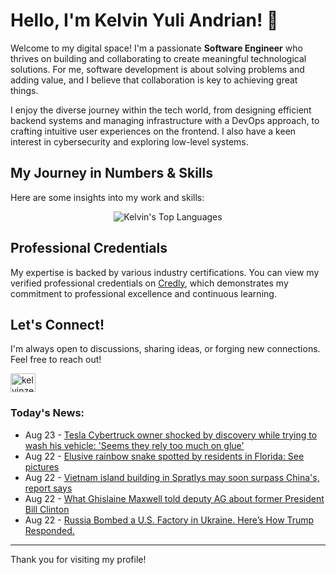 # Hello, I'm Kelvin Yuli Andrian! 👋

Welcome to my digital space! I'm a passionate **Software Engineer** who thrives on building and collaborating to create meaningful technological solutions. For me, software development is about solving problems and adding value, and I believe that collaboration is key to achieving great things.

I enjoy the diverse journey within the tech world, from designing efficient backend systems and managing infrastructure with a DevOps approach, to crafting intuitive user experiences on the frontend. I also have a keen interest in cybersecurity and exploring low-level systems.

## My Journey in Numbers & Skills

Here are some insights into my work and skills:

<p align="center">
  <img src="https://github-readme-stats.vercel.app/api/top-langs/?username=kelvinzer0&layout=compact&theme=radical" alt="Kelvin's Top Languages" />
</p>

## Professional Credentials

My expertise is backed by various industry certifications. You can view my verified professional credentials on [Credly](https://www.credly.com/users/kelvin-yuli-andrian/badges), which demonstrates my commitment to professional excellence and continuous learning.

## Let's Connect!

I'm always open to discussions, sharing ideas, or forging new connections. Feel free to reach out!

<p align="left">
    <a href="https://linkedin.com/in/kelvinzero" target="blank"><img align="center" src="https://cdn.jsdelivr.net/npm/simple-icons@3.0.1/icons/linkedin.svg" alt="kelvinzero" height="30" width="40" /></a>
</p>

### Today's News:

<!-- feed start -->
- Aug 23 - [Tesla Cybertruck owner shocked by discovery while trying to wash his vehicle: 'Seems they rely too much on glue'](https://autos.yahoo.com/articles/tesla-cybertruck-owner-shocked-discovery-004500466.html)
- Aug 22 - [Elusive rainbow snake spotted by residents in Florida: See pictures](https://www.yahoo.com/news/articles/elusive-rainbow-snake-spotted-residents-213937983.html)
- Aug 22 - [Vietnam island building in Spratlys may soon surpass China's, report says](https://www.yahoo.com/news/articles/vietnam-island-building-spratlys-may-204550371.html)
- Aug 22 - [What Ghislaine Maxwell told deputy AG about former President Bill Clinton](https://www.yahoo.com/news/articles/ghislaine-maxwell-told-deputy-ag-202000641.html)
- Aug 22 - [Russia Bombed a U.S. Factory in Ukraine. Here’s How Trump Responded.](https://www.yahoo.com/news/articles/russia-bombed-u-factory-ukraine-200236677.html)
<!-- feed end -->

---

Thank you for visiting my profile!
